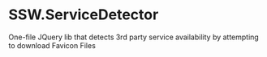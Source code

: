 # SSW.ServiceDetector
One-file JQuery lib that detects 3rd party service availability by attempting to download Favicon Files
